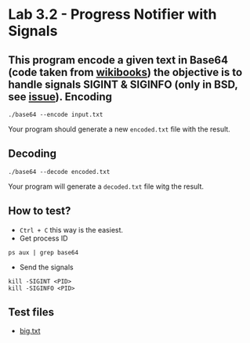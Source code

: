 Lab 3.2 - Progress Notifier with Signals
========================================
This program encode a given text in Base64 (code taken from [wikibooks](https://en.wikibooks.org/wiki/Algorithm_Implementation/Miscellaneous/Base64)) the objective is to handle signals SIGINT & SIGINFO (only in BSD, see [issue](https://github.com/golang/go/issues/1653)).
Encoding
--------
```
./base64 --encode input.txt
```
Your program should generate a new `encoded.txt` file with the result.

Decoding
--------
```
./base64 --decode encoded.txt
```
Your program will generate a `decoded.txt` file witg the result.

How to test?
------------
- `Ctrl + C` this way is the easiest.
- Get process ID
```
ps aux | grep base64
```

- Send the signals
```
kill -SIGINT <PID>
kill -SIGINFO <PID>
```

Test files
----------
- [big.txt](https://github.com/cesarau04/ap-labs/blob/master/labs/lab3.2/big.txt)

